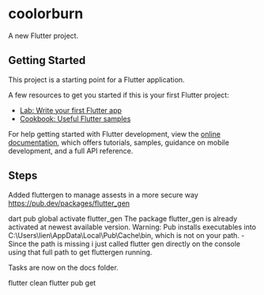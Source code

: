 # coolorburn

A new Flutter project.

## Getting Started

This project is a starting point for a Flutter application.

A few resources to get you started if this is your first Flutter project:

- [Lab: Write your first Flutter app](https://docs.flutter.dev/get-started/codelab)
- [Cookbook: Useful Flutter samples](https://docs.flutter.dev/cookbook)

For help getting started with Flutter development, view the
[online documentation](https://docs.flutter.dev/), which offers tutorials,
samples, guidance on mobile development, and a full API reference.


## Steps

Added fluttergen to manage assests in a more secure way https://pub.dev/packages/flutter_gen 

dart pub global activate flutter_gen
The package flutter_gen is already activated at newest available version.
Warning: Pub installs executables into C:\Users\lien\AppData\Local\Pub\Cache\bin, which is not on your path.
    -Since the path is missing i just called flutter gen directly on the console using that full path to get fluttergen running. 


Tasks are now on the docs folder.

flutter clean
flutter pub get
 